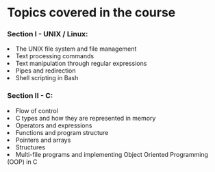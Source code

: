 <h1>Topics covered in the course</h1>

<h3>Section I - UNIX / Linux:</h3>

<li>The UNIX file system and file management</li>
<li>Text processing commands</li>
<li>Text manipulation through regular expressions</li>
<li>Pipes and redirection</li>
<li>Shell scripting in Bash</li>

<h3>Section II - C:</h3>

<li>Flow of control</li>
<li>C types and how they are represented in memory</li>
<li>Operators and expressions</li>
<li>Functions and program structure</li>
<li>Pointers and arrays</li>
<li>Structures</li>
<li>Multi-file programs and implementing Object Oriented Programming (OOP) in C</li>

